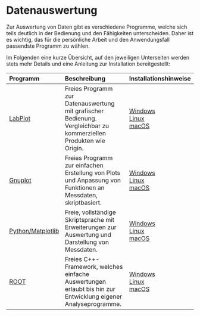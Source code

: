 # Datenauswertung

Zur Auswertung von Daten gibt es verschiedene Programme, welche sich teils deutlich in der Bedienung und den Fähigkeiten unterscheiden. Daher ist es wichtig, das für die persönliche Arbeit und den Anwendungsfall passendste Programm zu wählen.

Im Folgenden eine kurze Übersicht, auf den jeweiligen Unterseiten werden stets mehr Details und eine Anleitung zur Installation bereitgestellt:

| Programm                                          | Beschreibung                                                                                                      | Installationshinweise                                                                                                                                                                                      |
|:--------------------------------------------------|:------------------------------------------------------------------------------------------------------------------|:-----------------------------------------------------------------------------------------------------------------------------------------------------------------------------------------------------------|
| [LabPlot](./04_01_LabPlot.md)                     | Freies Programm zur Datenauswertung mit grafischer Bedienung. Vergleichbar zu kommerziellen Produkten wie Origin. | [Windows](./04_01_01_01_LabPlot_Installation_Windows.md) <br> [Linux](./04_01_01_02_LabPlot_Installation_Linux.md) <br> [macOS](./04_01_01_03_LabPlot_Installation_macOS.md)                               |
| [Gnuplot](./04_02_Gnuplot.md)                     | Freies Programm zur einfachen Erstellung von Plots und Anpassung von Funktionen an Messdaten, skriptbasiert.      | [Windows](./04_02_01_01_Gnuplot_Installation_Windows.md) <br> [Linux](./04_02_01_02_Gnuplot_Installation_Linux.md) <br> [macOS](./04_02_01_03_Gnuplot_Installation_macOS.md)                               |
| [Python/Matplotlib](./04_03_Python_Matplotlib.md) | Freie, vollständige Skriptsprache mit Erweiterungen zur Auswertung und Darstellung von Messdaten.                 | [Windows](./04_03_01_01_Python_Matplotlib_Installation_Windows.md) <br> [Linux](./04_03_01_02_Python_Matplotlib_Installation_Linux.md) <br> [macOS](./04_03_01_03_Python_Matplotlib_Installation_macOS.md) |
| [ROOT](./04_04_ROOT.md)                           | Freies C++-Framework, welches einfache Auswertungen erlaubt bis hin zur Entwicklung eigener Analyseprogramme.     | [Windows](./04_04_01_01_ROOT_Installation_Windows.md) <br> [Linux](./04_04_01_02_ROOT_Installation_Linux.md) <br> [macOS](./04_04_01_03_ROOT_Installation_macOS.md)                                        |
